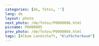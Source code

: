 ```yaml
---
categories: [de, fotos, '']
lang: de
layout: photo
next_photo: /de/fotos/P0000006.html
picname: P0000005
prev_photo: /de/fotos/P0000004.html
tags: [Album Landschaft, "K\xF6cherbaum"]
---
```

